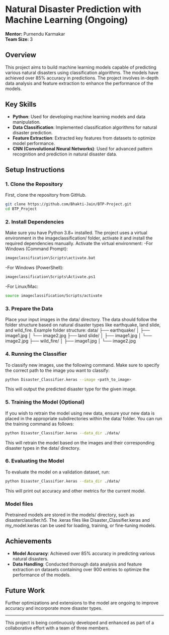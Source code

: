 # Natural Disaster Prediction with Machine Learning (Ongoing)

**Mentor:** Purnendu Karmakar  
**Team Size:** 3  

## Overview
This project aims to build machine learning models capable of predicting various natural disasters using classification algorithms. The models have achieved over 85% accuracy in predictions. The project involves in-depth data analysis and feature extraction to enhance the performance of the models.

## Key Skills
- **Python**: Used for developing machine learning models and data manipulation.
- **Data Classification**: Implemented classification algorithms for natural disaster prediction.
- **Feature Extraction**: Extracted key features from datasets to optimize model performance.
- **CNN (Convolutional Neural Networks)**: Used for advanced pattern recognition and prediction in natural disaster data.

## Setup Instructions

### 1. Clone the Repository
First, clone the repository from GitHub.

```bash
git clone https://github.com/Bhakti-Jain/BTP-Project.git
cd BTP_Project
```

### 2. Install Dependencies
Make sure you have Python 3.8+ installed. The project uses a virtual environment in the imageclassification/ folder, activate it and install the required dependencies manually.
Activate the virtual environment:
-For Windows (Command Prompt):
```bash
imageclassification\Scripts\activate.bat
```
-For Windows (PowerShell):
```bash
imageclassification\Scripts\Activate.ps1
```
-For Linux/Mac:
```bash
source imageclassification/Scripts/activate
```

### 3. Prepare the Data
Place your input images in the data/ directory. The data should follow the folder structure based on natural disaster types like earthquake, land slide, and wild_fire.
Example folder structure:
data/
├── earthquake/
│   ├── image1.jpg
│   └── image2.jpg
├── land slide/
│   ├── image1.jpg
│   └── image2.jpg
├── wild_fire/
│   ├── image1.jpg
│   └── image2.jpg

### 4. Running the Classifier
To classify new images, use the following command. Make sure to specify the correct path to the image you want to classify:
```bash
python Disaster_Classifier.keras --image <path_to_image>
```
This will output the predicted disaster type for the given image.

### 5. Training the Model (Optional)
If you wish to retrain the model using new data, ensure your new data is placed in the appropriate subdirectories within the data/ folder. You can run the training command as follows:
```bash
python Disaster_Classifier.keras --data_dir ./data/
```
This will retrain the model based on the images and their corresponding disaster types in the data/ directory.

### 6. Evaluating the Model
To evaluate the model on a validation dataset, run:
```bash
python Disaster_Classifier.keras --data_dir ./data/
```
This will print out accuracy and other metrics for the current model.

### Model files
Pretrained models are stored in the models/ directory, such as disasterclassifier.h5. The .keras files like Disaster_Classifier.keras and my_model.keras can be used for loading, training, or fine-tuning models.

## Achievements
- **Model Accuracy**: Achieved over 85% accuracy in predicting various natural disasters.
- **Data Handling**: Conducted thorough data analysis and feature extraction on datasets containing over 900 entries to optimize the performance of the models.

## Future Work
Further optimizations and extensions to the model are ongoing to improve accuracy and incorporate more disaster types.

---

This project is being continuously developed and enhanced as part of a collaborative effort with a team of three members.
